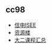 ## cc98
- [信电ISEE](https://www.cc98.org/board/58)
- [资源楼](https://www.cc98.org/topic/5683822)
- [大二课程汇总](https://www.cc98.org/topic/5926769)

